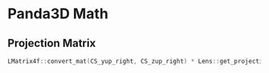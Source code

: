 # Panda3D Math

## Projection Matrix
```cpp
LMatrix4f::convert_mat(CS_yup_right, CS_zup_right) * Lens::get_projection_mat()
```
